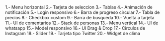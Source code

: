 1.- Menu horizontal
2.- Tarjeta de seleccion
3.- Tablas
4.- Animación de notificación
5.- Login responsivo
6.- Barra de progreso circular
7.- Tabla de precios
8.- Checkbox custom
9.- Barra de busqueda
10.- Vuelta a tarjeta
11.- UI de comentarios
12.- Stack de personas
13.- Menu vertical 
14.- UI de whatsapp 
15.- Model responsivo
16.- UI Drag & Drop 
17.- Circulos de Instagram
18.- Slider
19.- Tarjeta tipo Twitter
20.- Widget de clima
